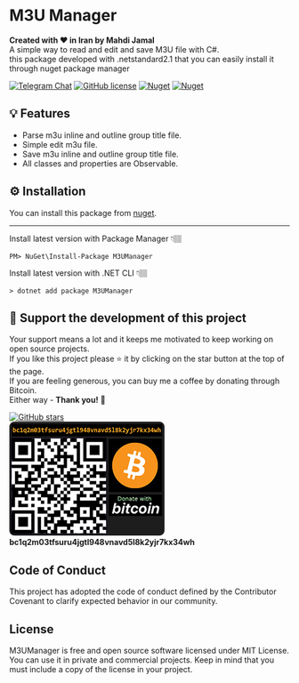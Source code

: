 # M3U Manager

**Created with ❤ in Iran by Mahdi Jamal**\
A simple way to read and edit and save M3U file with C#.\
this package developed with .netstandard2.1 that you can easily install it through nuget package manager

[![Telegram Chat](https://img.shields.io/static/v1?label=chat&message=Telegram&color=blue&logo=telegram)](https://t.me/MhdiJml) [![GitHub license](https://img.shields.io/github/license/MahdiJamal/M3UManager)](https://github.com/MahdiJamal/M3UManager/blob/master/LICENSE) [![Nuget](https://img.shields.io/nuget/v/M3UManager)](https://www.nuget.org/packages/M3UManager/) [![Nuget](https://img.shields.io/nuget/dt/M3UManager?label=nuget)](https://www.nuget.org/packages/M3UManager/)

## 💡 Features
* Parse m3u inline and outline group title file.
* Simple edit m3u file.
* Save m3u inline and outline group title file.
* All classes and properties are Observable.

## ⚙️ Installation
You can install this package from [nuget](https://www.nuget.org/packages/M3UManager/).

---
Install latest version with Package Manager 👇🏽
```
PM> NuGet\Install-Package M3UManager
```
Install latest version with .NET CLI 👇🏽
```
> dotnet add package M3UManager
```

## 🎂 Support the development of this project
Your support means a lot and it keeps me motivated to keep working on open source projects.\
If you like this project please ⭐ it by clicking on the star button at the top of the page.\
If you are feeling generous, you can buy me a coffee by donating through Bitcoin.\
Either way - **Thank you!** 🎉

[![GitHub stars](https://img.shields.io/github/stars/MahdiJamal/M3UManager?color=green&label=star%20it%20on%20GitHub)](https://github.com/MahdiJamal/M3UManager)\
[![Donate bitcoin](https://raw.githubusercontent.com/MahdiJamal/M3UManager/master/branding/donate-bitcoin.png)](bitcoin:bc1q2m03tfsuru4jgtl948vnavd5l8k2yjr7kx34wh)\
**bc1q2m03tfsuru4jgtl948vnavd5l8k2yjr7kx34wh**

## Code of Conduct
This project has adopted the code of conduct defined by the Contributor Covenant to clarify expected behavior in our community.

## License
M3UManager is free and open source software licensed under MIT License. You can use it in private and commercial projects.
Keep in mind that you must include a copy of the license in your project.